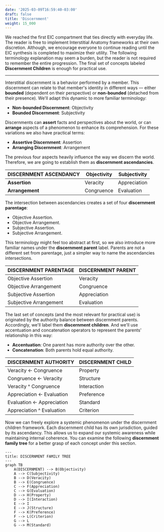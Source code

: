 ```yaml
---
date: '2025-03-09T16:59:40-03:00'
draft: false
title: 'Discernment'
weight: 15_000
---
```


We reached the first EIC compartment that ties directly with everyday life. The reader is free to implement Interstitial Anatomy frameworks at their own discretion. Although, we encourage everyone to continue reading until the EIC synthesis is completed to maximize their utility. The following terminology explanation may seem a burden, but the reader is not required to remember the entire progression. The final set of concepts labeled **Discernment Children** is enough for practical use.

---

Interstitial discernment is a behavior performed by a member. This discernment can relate to that member's identity in different ways — either **bounded** (dependent on their perspective) or **non-bounded** (detached from their presence). We'll adapt this dynamic to more familiar terminology:

- **Non-bounded Discernment**: Objectivity
- **Bounded Discernment**: Subjectivity

Discernments can **assert** facts and perspectives about the world, or can **arrange** aspects of a phenomenon to enhance its comprehension. For these variations we also have practical terms:

- **Assertive Discernment**: Assertion
- **Arranging Discernment**: Arrangement

The previous four aspects heavily influence the way we discern the world. Therefore, we are going to establish them as **discernment ascendancies**. 

| **DISCERNMENT ASCENDANCY** | **Objectivity** | **Subjectivity** |
|---|---|---|
| **Assertion** | Veracity | Appreciation | 
| **Arrangement** | Congruence | Evaluation |

The intersection between ascendancies creates a set of four **discernment parentage**:
- Objective Assertion. 
- Objective Arrangement.
- Subjective Assertion.
- Subjective Arrangement.

This terminology might feel too abstract at first, so we also introduce more familiar names under the **discernment parent** label. Parents are not a different set from parentage, just a simpler way to name the ascendancies intersections.

| **DISCERNMENT PARENTAGE** | **DISCERNMENT PARENT** |
|---|---|
| Objective Assertion | Veracity |
| Objective Arrangement | Congruence |
| Subjective Assertion | Appreciation |
| Subjective Arrangement | Evaluation |

The last set of concepts (and the most relevant for practical use) is originated by the authority balance between discernment parents. Accordingly, we'll label them **discernment children**. And we'll use accentuation and concatenation operators to represent the parents' relationship in this way:
- **Accentuation**: One parent has more authority over the other.
- **Concatenation**: Both parents hold equal authority.

| **DISCERNMENT AUTHORITY** | **DISCERNMENT CHILD** |
|---|---|
| Veracity ← Congruence | Property |
| Congruence ← Veracity | Structure |
| Veracity ^ Congruence | Interaction |
| Appreciation ← Evaluation | Preference |
| Evaluation ← Appreciation | Standard |
| Appreciation ^ Evaluation | Criterion |

Now we can freely explore a systemic phenomenon under the discernment children framework. Each discernment child has its own jurisdiction, guided by its ascendancy. This allows us to expand our systemic awareness while maintaining internal coherence. You can examine the following **discernment family tree** for a better grasp of each concept under this section.

```mermaid
---
title: DISCERNMENT FAMILY TREE
---
graph TB
    A(DISCERNMENT) --> B(Objectivity)
    A --> C(Subjectivity)
    B --> D(Veracity)
    B --> E(Congruence)
    C --> F(Appreciation)
    C --> G(Evaluation)
    D --> H(Property)
    D --> I(Interaction)
    E --> I
    E --> J(Structure)
    F --> K(Preference)
    F --> L(Criterion)
    G --> L
    G --> M(Standard)
```

